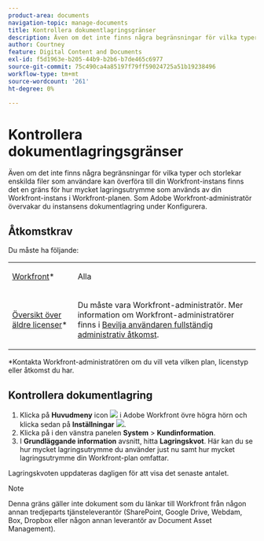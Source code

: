 ```yaml
---
product-area: documents
navigation-topic: manage-documents
title: Kontrollera dokumentlagringsgränser
description: Även om det inte finns några begränsningar för vilka typer och storlekar enskilda filer som användare kan överföra till din Workfront-instans finns det en gräns för hur mycket lagringsutrymme som används av din Workfront-instans i Workfront-planen. Som Adobe Workfront-administratör övervakar du instansens dokumentlagring under Konfigurera.
author: Courtney
feature: Digital Content and Documents
exl-id: f5d1963e-b205-44b9-b2b6-b7de465c6977
source-git-commit: 75c490ca4a85197f79ff59024725a51b19238496
workflow-type: tm+mt
source-wordcount: '261'
ht-degree: 0%

---
```


# Kontrollera dokumentlagringsgränser

Även om det inte finns några begränsningar för vilka typer och storlekar enskilda filer som användare kan överföra till din Workfront-instans finns det en gräns för hur mycket lagringsutrymme som används av din Workfront-instans i Workfront-planen. Som Adobe Workfront-administratör övervakar du instansens dokumentlagring under Konfigurera.

## Åtkomstkrav

Du måste ha följande:

<table style="table-layout:auto"> 
 <col> 
 <col> 
 <tbody> 
  <tr data-mc-conditions=""> 
   <td role="rowheader"><a href="https://www.workfront.com/plans" target="_blank">Workfront</a>*</td> 
   <td> <p>Alla</p> </td> 
  </tr> 
  <tr> 
   <td role="rowheader"><a href="../../administration-and-setup/add-users/access-levels-and-object-permissions/wf-licenses.md" class="MCXref xref">Översikt över äldre licenser</a>*</td> 
   <td> <p>Du måste vara Workfront-administratör. Mer information om Workfront-administratörer finns i <a href="../../administration-and-setup/add-users/configure-and-grant-access/grant-a-user-full-administrative-access.md" class="MCXref xref">Bevilja användaren fullständig administrativ åtkomst</a>.</p> </td> 
  </tr> 
 </tbody> 
</table>

&#42;Kontakta Workfront-administratören om du vill veta vilken plan, licenstyp eller åtkomst du har.

## Kontrollera dokumentlagring

1. Klicka på **Huvudmeny** icon ![](assets/main-menu-icon.png) i Adobe Workfront övre högra hörn och klicka sedan på **Inställningar** ![](assets/gear-icon-settings.png).
1. Klicka på i den vänstra panelen **System** > **Kundinformation**.
1. I **Grundläggande information** avsnitt, hitta **Lagringskvot**. Här kan du se hur mycket lagringsutrymme du använder just nu samt hur mycket lagringsutrymme din Workfront-plan omfattar.

Lagringskvoten uppdateras dagligen för att visa det senaste antalet.

>[!NOTE]
>
>Denna gräns gäller inte dokument som du länkar till Workfront från någon annan tredjeparts tjänsteleverantör (SharePoint, Google Drive, Webdam, Box, Dropbox eller någon annan leverantör av Document Asset Management).
